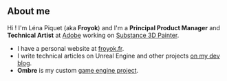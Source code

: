## About me

Hi ! I'm Léna Piquet (aka **Froyok**) and I'm a **Principal Product Manager** and **Technical Artist** at [Adobe](https://www.adobe.com/products/substance3d.html) working on [Substance 3D Painter](https://www.adobe.com/products/substance3d/apps/painter.html).

- I have a personal website at [froyok.fr](https://www.froyok.fr/).
- I write technical articles on Unreal Engine and other projects [on my dev blog](https://www.froyok.fr/articles.html).
- **Ombre** is my custom [game engine project](https://www.froyok.fr/ombre/).

